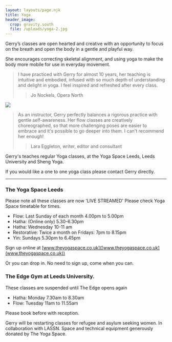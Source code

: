 ```yaml
---
layout: layouts/page.njk
title: Yoga
header_image:
  crop: gravity.south
  file: /uploads/yoga-2.jpg
---
```

Gerry’s classes are open hearted and creative with an opportunity to focus on the breath and open the body in a gentle and playful way.

She encourages correcting skeletal alignment, and using yoga to make the body more mobile for use in everyday movement.

> I have practiced with Gerry for almost 10 years, her teaching is intuitive and embodied, infused with so much depth of understanding and delight in yoga. I feel inspired and refreshed after every class.
>
> > Jo Nockels, Opera North

![](/uploads/yoga-3.jpg)

> As an instructor, Gerry perfectly balances a rigorous practice with gentle self-awareness. Her flow classes are creatively choreographed, so that more challenging poses are easier to embrace and it's possible to go deeper into them. I can't recommend her enough!
>
> > Lara Eggleton, writer, editor and consultant

Gerry's teaches regular Yoga classes, at the Yoga Space Leeds, Leeds University and Sheng Yoga.

If you would like a one to one yoga class please contact Gerry directly.

- - -

### The Yoga Space Leeds

Please note all these classes are now  'LIVE STREAMED' Please check Yoga Space timetable for times.

* Flow: Last Sunday of each month  4.00pm to 5.00pm
* Hatha: (Online only) 5.30-6.30pm
* Hatha: Wednesday 10-11 am
* Restorative: Twice a month on Fridays: 7pm to 8.15pm
* Yin:  Sundays 5.30pm to 6.45pm

Sign up online at [www.theyogaspace.co.uk]([www.theyogaspace.co.uk](www.theyogaspace.co.uk))

Or you can drop in. No need to sign up, come when you can.

### The Edge Gym at Leeds University.

These classes are suspended until The Edge opens again

* Hatha: Monday 7.30am to 8.30am
* Flow: Tuesday 11am to 11.55am

Please book before with reception.



Gerry will be restarting classes for refugee and asylum seeking women. In collaboration with LASSN. Space and technical equipment generously donated by The Yoga Space.